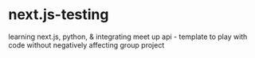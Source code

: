 # next.js-testing
learning next.js, python, &amp; integrating meet up api - template to play with code without negatively affecting group project
